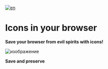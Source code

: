 [![en](https://img.shields.io/badge/lang-rus-red.svg)](https://github.com/Hazardooo/icons-in-browser-extantions/blob/main/README.ru.md)
# Icons in your browser
<b>Save your browser from evil spirits with icons!</b>

![изображение](https://github.com/user-attachments/assets/83f72152-0857-4b8e-85f6-d31c3846e327)

<b>Save and preserve</b>
